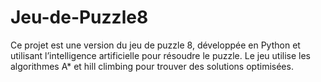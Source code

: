 # Jeu-de-Puzzle8
Ce projet est une version du jeu de puzzle 8, développée en Python et utilisant l’intelligence artificielle pour résoudre le puzzle. Le jeu utilise les algorithmes A* et hill climbing pour trouver des solutions optimisées.
